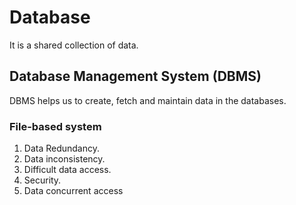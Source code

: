# Database 
It is a shared collection of data.

## Database Management System (DBMS)
DBMS helps us to create, fetch and maintain data in the databases.

### File-based system
1. Data Redundancy.
2. Data inconsistency.
3. Difficult data access.
4. Security.
5. Data concurrent access

